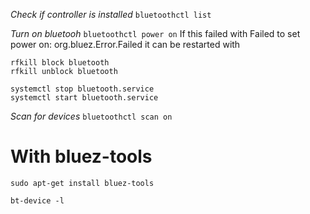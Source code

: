 *Check if controller is installed*
`bluetoothctl list`

*Turn on bluetooh*
`bluetoothctl power on`
If this failed with Failed to set power on: org.bluez.Error.Failed it can be restarted with

```
rfkill block bluetooth
rfkill unblock bluetooth

systemctl stop bluetooth.service
systemctl start bluetooth.service
```

*Scan for devices*
`bluetoothctl scan on`

# With bluez-tools
`sudo apt-get install bluez-tools`

`bt-device -l`
 